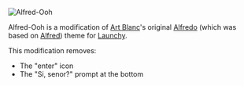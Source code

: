 ![Alfred-Ooh](http://puu.sh/4CPku.jpg)

Alfred-Ooh is a modification of [Art Blanc](http://artblanc.deviantart.com/)'s original [Alfredo](http://artblanc.deviantart.com/art/Alfredo-for-Launchy-167144995) (which was based on [Alfred](http://alfredapp.com/)) theme for [Launchy](http://www.launchy.net/).

This modification removes:

* The "enter" icon
* The "Si, senor?" prompt at the bottom